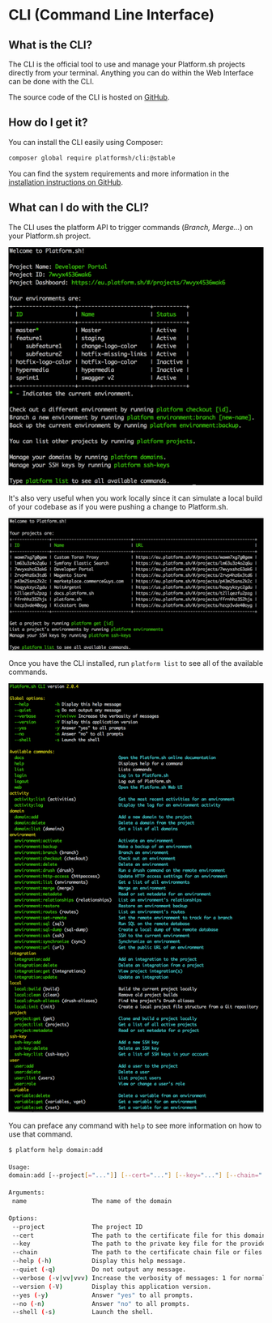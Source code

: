 CLI (Command Line Interface)
============================

What is the CLI?
----------------

The CLI is the official tool to use and manage your Platform.sh projects
directly from your terminal. Anything you can do within the Web Interface can
be done with the CLI.

The source code of the CLI is hosted on [GitHub](https://github.com/platformsh/platformsh-cli).

How do I get it?
----------------

You can install the CLI easily using Composer:

```bash
composer global require platformsh/cli:@stable
```

You can find the system requirements and more information in the
[installation instructions on
GitHub](https://github.com/platformsh/platformsh-cli/blob/master/README.md).

What can I do with the CLI?
---------------------------

The CLI uses the platform API to trigger commands (*Branch, Merge...*)
on your Platform.sh project.

![Platform Cli In Project](images/platform-cli-in-project.png)

It's also very useful when you work locally since it can simulate a
local build of your codebase as if you were pushing a change to
Platform.sh.

![Platform Cli Logged In](images/platform-cli-logged-in.png)

Once you have the CLI installed, run `platform list` to see all of the
available commands.

![Platform Cli List](images/platform-cli-list.png)

You can preface any command with `help` to see more information on how
to use that command.

```bash
$ platform help domain:add

Usage:
domain:add [--project[="..."]] [--cert="..."] [--key="..."] [--chain="..."] [name]

Arguments:
 name                  The name of the domain

Options:
 --project             The project ID
 --cert                The path to the certificate file for this domain.
 --key                 The path to the private key file for the provided certificate.
 --chain               The path to the certificate chain file or files for the provided certificate. (multiple values allowed)
 --help (-h)           Display this help message.
 --quiet (-q)          Do not output any message.
 --verbose (-v|vv|vvv) Increase the verbosity of messages: 1 for normal output, 2 for more verbose output and 3 for debug
 --version (-V)        Display this application version.
 --yes (-y)            Answer "yes" to all prompts.
 --no (-n)             Answer "no" to all prompts.
 --shell (-s)          Launch the shell.
```
